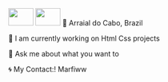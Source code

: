 <img src="https://upload.wikimedia.org/wikipedia/commons/thumb/6/61/HTML5_logo_and_wordmark.svg/1024px-HTML5_logo_and_wordmark.svg.png" width="50vw" height="35vh">
<img src="https://1000logos.net/wp-content/uploads/2020/09/CSS-Logo.png" width="50vw" height="35vh">
📍 Arraial do Cabo, Brazil

🔭  I am currently working on Html Css projects

💬 Ask me about what you want to

🌀 My Contact:! Marfiww
